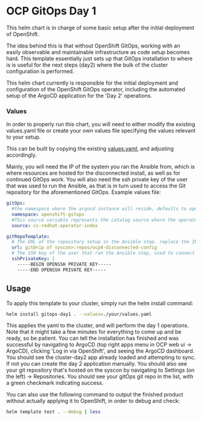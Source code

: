 # OCP GitOps Day 1

This helm chart is in charge of some basic setup after the initial deployment of OpenShift.

The idea behind this is that without OpenShift GitOps, working with an easily observable and maintainable infrastructure as code setup becomes hard. This template essentially just sets up that GitOps installation to where is is useful for the next steps (day2) where the bulk of the cluster configuration is performed.

This helm chart currently is responsible for the initial deployment and configuration of the OpenShift GitOps operator, including the automated setup of the ArgoCD application for the 'Day 2' operations. 

### Values

In order to properly run this chart, you will need to either modify the existing values.yaml file or create your own values file specifying the values relevant to your setup.

This can be built by copying the existing [values.yaml](values.yaml), and adjusting accordingly.

Mainly, you will need the IP of the system you ran the Ansible from, which is where resources are hosted for the disconnected install, as well as for continued GitOps work. You will also need the ssh private key of the user that was used to run the Ansible, as that is in turn used to access the Git repository for the aforementioned GitOps. Example values file:

```yaml
gitOps:
  #the namespace where the argocd instance will reside, defaults to openshift-gitops since that is the standard
  namespace: openshift-gitops
  #This source variable represents the catalog source where the operator lives. For disconnected installs use the cs-redhat-operator-index. For connected installs you can remove this variable and it will default to the connected catalog of redhat-operators.
  source: cs-redhat-operator-index

gitRepoTemplate:
  # The URL of the repository setup in the Ansible step. replace the IP with that of your syscon
  url: git@<ip of syscon>:repos/ocp4-disconnected-config
  # The SSH key of the user that ran the Ansible step, used to connect to the git repo. Be sure to include the 'BEGIN' and 'END' lines and also be sure the alignment ins consistent.
  sshPrivateKey: |
    -----BEGIN OPENSSH PRIVATE KEY-----
    -----END OPENSSH PRIVATE KEY-----
```


## Usage

To apply this template to your cluster, simply run the helm install command:

```bash
helm install gitops-day1 . --values=./your/values.yaml
```

This applies the yaml to the cluster, and will perform the day 1 operations. Note that it might take a few minutes for everything to come up and be ready, so be patient. You can tell the installation has finished and was successful by navigating to ArgoCD (top right apps menu in OCP web ui -> ArgoCD), clicking 'Log in via OpenShift', and seeing the ArgoCD dashboard. You should see the cluster-day2 app already loaded and attempting to sync. If not you can create the day 2 application manually. You should also see your git repository that's hosted on the syscon by navigating to Settings (on the left) -> Repositories. You should see your gitOps git repo in the list, with a green checkmark indicating success.

You can also use the following command to output the finished product without actually applying it to OpenShift, in order to debug and check:

```bash
helm template test . --debug | less
```


